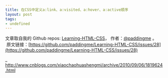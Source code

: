 ```yaml
---
title: 在CSS中定义a:link、a:visited、a:hover、a:active顺序
layout: post
tags:
- undefined
---
```



 文章取自我的 Github  repos: [Learning-HTML-CSS](https://github.com/paddingme/Learning-HTML-CSS)， 作者：[@paddingme](http://padding.me/about.html) 。 
 &nbsp;原文链接：[https://github.com/paddingme/Learning-HTML-CSS/issues/28](https://github.com/paddingme/Learning-HTML-CSS/issues/28)

_ http://www.cnblogs.com/xiaochaohuashengmi/archive/2010/09/06/1819624.html